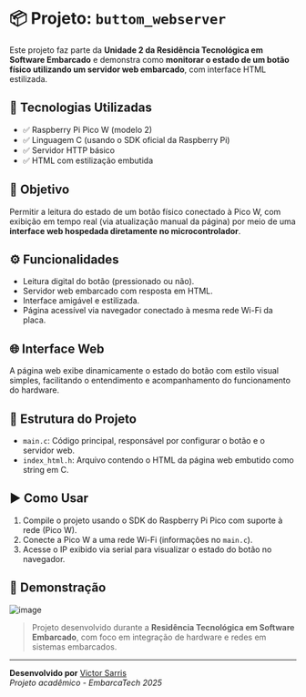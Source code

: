 # 📦 Projeto: `buttom_webserver`

Este projeto faz parte da **Unidade 2 da Residência Tecnológica em Software Embarcado** e demonstra como **monitorar o estado de um botão físico utilizando um servidor web embarcado**, com interface HTML estilizada.

## 🔧 Tecnologias Utilizadas
- ✅ Raspberry Pi Pico W (modelo 2)
- ✅ Linguagem C (usando o SDK oficial da Raspberry Pi)
- ✅ Servidor HTTP básico
- ✅ HTML com estilização embutida

## 🧠 Objetivo
Permitir a leitura do estado de um botão físico conectado à Pico W, com exibição em tempo real (via atualização manual da página) por meio de uma **interface web hospedada diretamente no microcontrolador**.

## ⚙️ Funcionalidades
- Leitura digital do botão (pressionado ou não).
- Servidor web embarcado com resposta em HTML.
- Interface amigável e estilizada.
- Página acessível via navegador conectado à mesma rede Wi-Fi da placa.

## 🌐 Interface Web
A página web exibe dinamicamente o estado do botão com estilo visual simples, facilitando o entendimento e acompanhamento do funcionamento do hardware.

## 📁 Estrutura do Projeto
- `main.c`: Código principal, responsável por configurar o botão e o servidor web.
- `index_html.h`: Arquivo contendo o HTML da página web embutido como string em C.

## ▶️ Como Usar
1. Compile o projeto usando o SDK do Raspberry Pi Pico com suporte à rede (Pico W).
2. Conecte a Pico W a uma rede Wi-Fi (informações no `main.c`).
3. Acesse o IP exibido via serial para visualizar o estado do botão no navegador.

## 📸 Demonstração
![image](https://github.com/user-attachments/assets/6b8a974c-ced7-4b9b-bfa5-694591182232)

> Projeto desenvolvido durante a **Residência Tecnológica em Software Embarcado**, com foco em integração de hardware e redes em sistemas embarcados.

---
**Desenvolvido por** [Victor Sarris](https://github.com/Victor-Sarris)  
*Projeto acadêmico - EmbarcaTech 2025*
